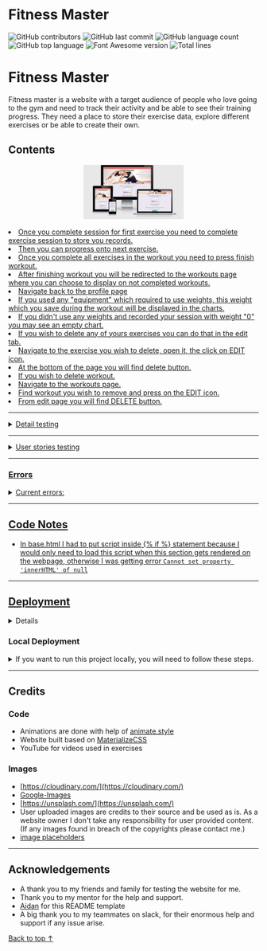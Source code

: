 # Fitness Master

![GitHub contributors](https://img.shields.io/github/contributors/alexandergrib/fitness_master)
![GitHub last commit](https://img.shields.io/github/last-commit/alexandergrib/fitness_master)
![GitHub language count](https://img.shields.io/github/languages/count/alexandergrib/fitness_master)
![GitHub top language](https://img.shields.io/github/languages/top/alexandergrib/fitness_master)
![Font Awesome version](https://img.shields.io/badge/Font%20Awesome-v5.15.1-blue)
![Total lines](https://img.shields.io/tokei/lines/github/alexandergrib/fitness_master)

# Fitness Master

Fitness master is a website with a target audience of people who love going to the gym and need to track their activity and be able to see their training progress. They need a place to store their exercise data, explore different exercises or be able to create their own.


## Contents
<p align="center">
  <img width="40%" src= "readme_screenshots/screen_shot.png">
</p>
 
<p align="center"><a href= 'http://140.238.64.139:8014/ target = "_blank">Fitness Master</a></p>
 
## Table of Contents
 
- [About](#About)
- [User Experience (UX)](#User-Experience-(ux))
  - [User Stories](#User-Stories)
  - [UI](#ui)
  - [Design](#Design)
  - [Database Schema](#database-schema)
  - [Database Model](#database-model)
  - [Wireframes](#Wireframes)
- [Features](#Features)
    - [Future features](#Future-updates)
- [Technologies used](#Technologies-used)
- [Testing](#Testing)
    - [Manual testing](#Testing)
- [Errors](#Errors)
- [Code Notes](#Code-Notes)
- [Deployment](#Deployment)
- [Credits](#Deployment)
    - [Code](#Code)
     - [Images](#Images)
- [Acknowledgements](#Acknowledgements)

---
## About

The purpose of this project was to build a website where users can tailor their exercise routines to suit their needs and keep record of their achievements.

---

## User Experience (UX)

### User Stories

#### As a first time user I want to:

  * Have a selection of exercises to choose from when I want to change my exercises or find new ones
  * Be able to read about each individual exercise in detail specifically how to do it and which area of the body it targets
  * Be able to add my own exercises or modify existing ones to suit my training needs
  * Be able to track my workout session by monitoring number of reps, sets and weight
  * Be able to save my progress before the next training session

#### As a returning user I want to:

  * Be able to log into my account
  * Be able to review my saved sessions and see my progress
  * Be able to see my workout history(by Names) in my profile
  * Be able to see my workout history in detail (through expandable details)
  * Be able to have graphs of the progress on weight for each exercise
  * Be able to view statistics for the last 5 sessions for each exercise within workout
  * Be able to hide SYSTEM exercises and use only exercises added by me 

#### As an owner of the website I want to:
  * Ensure my first-time users are able to find an easy way to "Register" and set up their first exercise workouts
  * Provide my returning users the ability to log in and view access their saved workouts and saved training progress
  * Users should be able to edit their existing workouts by adding new exercises to them
  * Users need to be able to find new exercises to try using the database with the information on how to do the exercise and which body party it targets
  * Users should also be able to add their own exercise and add it to their saved workout
  * Users should be able to create one or multiple workouts to keep their training diverse
  * My Account page should give showed the users they past sessions and visualize their progress in weight through a graph
  * Users to have the ability to view statistics for the last 5 sessions for each exercise within workout
  * Users to have the ability to hide SYSTEM exercises and use only Users-added exercises




### UI

  * A responsive and top attached Navbar
  * A form to add individual exercise
  * A form to add individual workout
  * A search function for users to find exercises based on a keyword input 
  * A form to modify an exercise
  * A form to modify a workout
  * Graphs to display user progress populated using saved previously completed exercise
  * A registration/login form for the first time and returning users
  * A loading page was implemented to stop poor impressions from data loading slowly
  * A footer to provide some information and social links

### Design

  * The design of the website  is minimalistic but eye catching using sport themed [background.](static/img/tile_background_tile.png)
  * Main page has a nice image background as well as displaying an example of the fitness activity snapshot from user profile to catch attention of the new visitors.
  * At the bottom of the page Register button displayed for the new users or "Profile" button for the logged-in users.
  * Links and buttons have a hover effect.
  * Exercise/workout containers have a shadow to stand out from the page.


### Wireframes
WWireframes are my initial design, so you may notice that the final website design does not contain everything that was planned at the start of the project. Some missing features are possible future improvements for the project. They may be implemented at a later stage.
  * [wireframes.pdf](readme_screenshots/wireframes.pdf)

### Database Schema

I started planning the database after I have done my wireframes to justify which fields I would require and what collections I would have to use. After the initial discussion with my mentor, I have settled with the current database schema.
 * [Database schema](readme_screenshots/database_structure.pdf)

### Database Model

  * [Database model](readme_screenshots/database_diagram.png)


#### CRUD

HTTP Verb | URL PATH | PURPOSE
| --- | --- | --- |
GET | /workout | List All workouts
POST | /workout/create | Create workout
POST | /workout/edit/<:id> | Update workout
DELETE | /workout/delete/<:id> | Delete workout
GET | /workout/start/<:id> | Start Workout
POST | /workout/start/update/:data | Update exercise data inside workout 
GET | /exercise | List All exercises
POST | /exercise/create | Create exercise
GET | /exercise/<:id> | Show individual exercise
POST | /exercise/edit/<:id> | Update exercise
DELETE | /exercise/delete/<:id> | Delete exercise
POST | /register | Register new user
GET | /login | Login user
GET |  /profile/ | User profile
GET | /logout | Logout user


---

## Features

* Ability to Signup/login.
  * ```For user to be able track their exercises```
* Ability to add an exercise.
  * ```User should be able to create their  own custom exercises```
* Ability to edit exercise.
  * ```User should be able to edit their own custom exercises or copy and modify system exercises```
* Ability to delete exercise.
  * ```User should be able to delete their own custom exercises```
* Ability to show/hide system exercises
  * ```User should be able to hide system exercises if user wish to see only the one created by them self```
* When modifying system exercise, that exercise gets cloned and derived from original.
  * ```This feature ensures user are unable to change data on the system exercise, instead it gets copyied to the user account```
* User unable to delete system exercises
  * ```Safety feature to prevent user accidentaly remove system exercise```
* Ability to edd a workout.
  * ```User should be able to create their own custom workouts```
* Ability to edit workout.
  * ```User should be able to modify their own custom workouts```
* Ability to delete workout.
  * ```User should be able to delete their own custom workouts```
* A loading page.
  * ```In case of slow internet connection user will see loading bar showing  that data id still loading```
* Ability to save current workout session statistics for individual exercise within that workout.
  * ```To track users exercises reps/weight user can save their session withing each workout for individual exercise```
* Ability to view statistics for the last 5 sessions for each exercise within workout.
  * ```Each exercise within workout display history of user previous session limited to the last 5 records to keep within minimalistic design```
* A fully functioning search for exercises based on either exercise name or description text(word/phrase).
  * ```Users are able to find exercise of their interest by performing search which looks for any word within header or desription of exercise```
* Ability to view historical weight progress for each exercise.
  * ```Users are prsented with chart to help them track their workouts weight```
* The project contains a few security features, such as:
  * validating login.
    * ```Username is checked for dublicates and ensures that no same accounts are created. User will be notified if username is exists in the database.```
  * hashing passwords.
    * ```To provide extra security measures all password are encrypted before they are stored in the database```
  * environment variables are hidden.
    * ```All vital informaiton for the server to function is hidden```
  * debug is turned off in the production version.
    * ```To ensure no server errors are visible to the user. Debug is turned off and user will get 4xx or 5xx page.```


###  Future updates

1. Rework login logic to use id as identifier instead of username. This would help in case user decide to change username but keep all the records.
2. Create change/update password for user.
3. Display calendar in the profile to show on which  day workout was completed.


---
 
## Technologies used

Below I have listed the programming languages, technologies, frameworks and resources used for this project.
 
* **HTML5**
* **CSS3**
* **Vanilla JS**
* **J Query**
* **Markdown**
* **Git** for version control.
* **Github** to hold my project.
* **Heroku** to deploy my project to the web.
* **Flask**
* **MongoDB**
* **Google Chrome/FireFox/Edge/Safari** 
* **Developer tools for chrome/FireFox/Edge**
* **[Amiresponsive](http://ami.responsivedesign.is/)**
* **[Balsamiq](https://balsamiq.com/)** to create wireframes.
* **[W3Schools](https://www.w3schools.com/)** for help with some issues I ran into
* **[StackOverFlow](https://stackoverflow.com/)** for help with some issues I ran into
* **Mentor** my code institute mentor for advice
* **[Slack](https://slack.com/)** specifically the code institute room in slack.
* **[Grammarly](https://www.grammarly.com/)** to correct grammar and spelling mistakes.
* **[Charts CSS](https://chartscss.org/)** to display charts for each workout completed
* **[animate.style](https://animate.style/)** to display animations

---

## Testing

* [HTML validator](https://validator.w3.org/#validate_by_input)
  * [No issues](readme_screenshots/html_validator.png)
* [CSS validator](https://jigsaw.w3.org/css-validator/#validate_by_input)
  * [CSS validator showing lots of ```is an unknown vendor extension``` in vendors css files.](readme_screenshots/css_validator.png)
  * In my own styles.css I only get info ```Due to their dynamic nature, CSS variables are currently not statically checked```
  
* [JsHint](https://jshint.com)
  * [Warning](readme_screenshots/js_validator.png) ```eval can be harmful.``` (all_exercises.js, workouts.js) I have to use eval here to get True boolean value for the checkbox. 

* Testing [checklist](https://geteasyqa.com/qa/test-website/)
* [pep8](http://pep8online.com/)
  * [No issues](readme_screenshots/pep8.png)
 
I personally tested the website on some of my own personal systems of which include:
1. Windows10 Google Chrome, Mozilla, Edge browsers
2. [https://www.webpagetest.org/](https://www.webpagetest.org/) To test for errors and performance 
   1. [Results](https://www.webpagetest.org/result/211009_AiDc5N_a4c6e1f8dd76b710619eb03b3da95216/)
      * Score ```F``` for Security score has to be setup on the server side of heroku
      * Score ```D``` for Compress Transfer has to be setup on the server side of heroku
      * All other score looks good


### Manual testing

I opened the live site in the browser and clicked links as appropriate and input data where necessary.  I also tried to check inputs by entering incorrect information or missing any altogether to ensure logic flows correctly.
I also tried to access pages where user login required by entering corresponding url into navigation bar, to ensure users get redirected either back to the home page or 404 page.

General navigation testing
1. Upon landing onto main page, navigate to register page and create new account.
2. Once account created page will redirect you onto main page. From here navigate to individual exercises page.
3. Page will show system exercises from here you can create your own, or you can copy and modify system exercises.
4. You can open each individual exercise to read more about it.
5. Navigate to workouts page to create you personalized routine.
6. Create new workout, enter your workout name, and select exercises you wish to use in this workout then press create workout button.
7. After creating workout press on newly created workout tab this will take you to the start workout page
8. While you progressing with each exercise in the workout you need to add each set to session using '+' button.
9. Once you complete session for first exercise you need to complete exercise session to store you records.
10. Then you can progress onto next exercise.
11. Once you complete all exercises in the workout you need to press finish workout.
12. After finishing workout you will be redirected to the workouts page where you can choose to display on not completed workouts.
13. Navigate back to the profile page
14. If you used any "equipment" which required to use weights, this weight which you save during the workout will be displayed in the charts.
15. If you didn't use any weights and recorded your session with weight "0" you may see an empty chart.
16. If you wish to delete any of yours exercises you can do that in the edit tab.
17. Navigate to the exercise you wish to delete, open it, the click on EDIT icon.
18. At the bottom of the page you will find delete button.
19. If you wish to delete workout.
20. Navigate to the workouts page.
21. Find workout you wish to remove and press on the EDIT icon.
22. From edit page you will find DELETE button.

---
<details>
<summary>
Detail testing
</summary>

N | Section | Test | Result
|:---:|---|---|:---:|
1 | User account | Create an account, works as it should, passwords are hashed for security. |  &#9745;
2 | User account | Logging in to the created account. | &#9745;
3 | User account | Logout functionality. | &#9745;
4 | Exercises | Adding new exercise, works as it should. Adding new exercise possible to only logged-in user  |  &#9745;
5 | Exercises | * System and user exercises are displayed.<br> * Turning off "Show system exercises" hides all non user records. <br>    *  State of the switch preserved if the page get reloaded  |  &#9745;
6 | Exercises |  Search for full exercise name or a full word within the description working as it should. <br>   *(Partial text is not functioning at the moment example: full word "food", searching for "foo" would not show any result) |  &#9745;
7 | Exercises | Clicking on exercise card will take to exercise detailed info |  &#9745;
8 | Exercises/edit |  Clicking "EDIT" link within detailed exercise info page will take user to the form page where user can update any field |  &#9745;
9 | Exercises/edit | Update any fields within EDIT exercise page press "UPDATE EXERCISE" button: <br> - results gets updated <br> - Flash message displayed  |  &#9745;
10 | Exercises/delete | Delete exercise from database |  &#9745;
11 | Workouts | Create new workout functionality |  &#9745;
12 | Workouts/create | Pick exercises are displaying user and system exercises |  &#9745;
13 | Workouts | Click on newly created workout card, takes you to "Start workout" page  |  &#9745;
14 | Workouts/start | All selected workouts are displayed |  &#9745;
15 | Workouts/start |  On any exercise card dial "reps" and "weight" then press to "add to session" button <br> 1. "current session" will display newly added line <br> 2. Repeat previous step to add few more <br> 3. Press "complete exercise" to save progress <br> 4. Newly saved progress would be displayed on the "Last 5 set" section |  &#9745;
16 | Workouts/start | Press "save workout" button this will save current workout. Then de-select "show completed" switch. Should hide all workouts that marked as completed. | &#9745;
17 | Workouts/delete | Delete selected workout |  &#9745;
18 | Profile | Displaying username  |  &#9745;
19 | Profile | Displaying latest workout weights progress  |  &#9745;

 
No automated testing was conducted.
</details>

---

<details>
<summary>
User stories testing
</summary>

N | Section | Test | Result
|:---:|---|:---:|:---:|
1 | Create personalized workout routines | <img width="20%" src= "readme_screenshots/user_test_1.png"> |   &#9745;
2 | Have selection exercises to choose from | <img width="20%" src= "readme_screenshots/user_test_2.png"> |   &#9745;
3 | Be able to read about each individual exercise in details, how to do it, and which area of the body it targets | <img width="20%" src= "readme_screenshots/user_test_3.png"> |   &#9745;
4 | Be able to add my own exercises or modify existing ones to suit my needs | <img width="20%" src= "readme_screenshots/user_test_4.png"> |   &#9745;
5 | Be able to track my workout by monitoring amounts of reps, sets and weight | <img width="20%" src= "readme_screenshots/user_test_5.png"> |   &#9745;
6 | Be able to save my progress   | <img width="20%" src= "readme_screenshots/user_test_6.png"> |   &#9745;
7 | Be able to review my progress  | <img width="20%" src= "readme_screenshots/user_test_7.png"> |   &#9745;
8 | Be able to see my workout history(Names) in my profile  | <img width="20%" src= "readme_screenshots/user_test_8.png"> |   &#9745;
9 | Be able to see my workout history in details (Expandable details)  | <img width="20%" src= "readme_screenshots/user_test_9.png"> |   &#9745;
10 | Be able to see graphs of progress on weight on each exercise   | <img width="20%" src= "readme_screenshots/user_test_10.png"> |   &#9745;

</details>

---

### Errors
<details>
<summary>
Current errors:
</summary>

1. When deleting exercise, its name still shown in the workout card, until this card get modified by user and new exercises are reselected.
    * Left as it is at the moment.
    * Possible fix, query db when deleting exercises, and remove record from workout list containing that exercise.
    * Better solution to use relational DB in the future.
    
2. I was trying to create mongoDB query filter where I have system created exercises and user able to modify system exercise by cloning it. As a result I have system and user modified with the similar/same name, and both are displayed to user. I was unable to create filter which will hide system exercises once they are cloned by user. After spending hours in search for solution I decided to go in different approach.

   * Now user still able to clone system exercises, and they are both displayed to user(even if they have same name), but *```I gave user an option to hide all system exercises on the HTML page via selector switch.```*

3. Found inconsistency in records inside Exercise collection where field "origin" has not been populated, or created. Cannot reproduce this issue on my environment, as a precaution I created validation.
   * in Edit exercise function I added ```"origin": single_exercise["origin"] if single_exercise['origin'] else session["user"]``` If "origin" field is empty for some reason this would fill it with username from session
   * **Fixed** Added missing 2 field from update workout data function while updating exercise records.

4. Peer review found bug where when creating new exercise user was unable to click on the "about" field
   * **Fixed**  ```<label for="about">About</label>``` was assigned to the wrong field.

5. On the workouts page I wanted to display message if no workouts exists in database. Due to the data returned to the template (All workouts for the user + non user workouts) I unable to validate it if no records exists for current user.
   1. Can be done with JS display/hide message
   2. In the future updates it is possible to filter data using mongo aggregate functionality before sending over to the template. I need to study more MongoDB functionality to effectively implement it.
</details>

---

## Code Notes
* In base.html I had to put script inside {% if %} statement because I would only need to load this script when this section gets rendered on the webpage, otherwise I was getting error ```Cannot set property 'innerHTML' of null```

---

## Deployment

<details>
<summary>
Deployment
</summary>

To deploy this project I used [Heroku](https://dashboard.heroku.com/)

**The final version of the application was deployed using Heroku:**   
**[here](https://fitness-master.herokuapp.com/)**

The deployed version is the same version as in the repository.

The following steps were used for deployment on Heroku:

1. In Gitpod CLI, in the root directory of the project, run 

   `pip3 freeze --local > requirements txt`

   to create a `requirements.txt` file containing project dependencies.

2. In the Gitpod project workspace root directory, create a new file called Procfile, with capital 'P'.  
   Open the Procfile. Inside the file, enter:  

   `web: python3 app.py`

    Save the file.

3. **Make sure you do a Git commit after creating the requirements.txt and the Procfile.**

4. On [Heroku](https://www.heroku.com/), sign in using your username and password.

5. On Heroku Dashboard, press the "New" button, then select "Create new app".

6. Enter the name of your app and select your region.   
   Press "Create app".

7. On Heroku App Dashboard, select the Settings tab.

    Under "App information", copy the Heroku git URL.

8. In Gitpod workspace CLI, in the project's root directory, enter  

    `heroku login`   

    Follow the instructions to login.

    Enter 

    `git remote add heroku <Heroku Git URL>`

    where `<Heroku Git URL>` is the Heroku git URL copied from the Heroku App Dashboard in Settings (step 7 above).

    Finally, enter

    `git push heroku master`

    to push the contents of your local Git repository to the newly created Heroku remote repository.

9. Still in the Gitpod workspace CLI, enter 

     `heroku ps:scale web=1`
        
     to start the Heroku web process.

10. Log into your [MongoDB Atlas](https://account.mongodb.com/account/login) account.   

    In the dashboard, select your database Cluster, then click the Connect button.

    In the pop-up, select the option "Connect your application". 

    Under the tab "Connection string only", copy the connection string.

11. Login into [Cloudinary](https://cloudinary.com/) account.
    
    In the dashboard copy your cloud name, API key and API Secret

12. On Heroku App Dashboard, in the Settings tab, click the button "Reveal Config vars".

    Using the Add button, add the following keys and their corresponding values:

    key: `IP`  
    value: `0.0.0.0`

    key: `PORT`   
    value: `5000`   
    
    key: `MONGO_URI`   
    value:   
    - paste the string copied from MongoDB,
    - inside the pasted string, replace `<password>` with your database access password (**NOT** your MongoDB login password),
      ensure you remove the `<>`.
    - replace `test` with the name (case-sensitive!) of the database used for your project.

    key: `SECRET_KEY`   
    value: value of SECRET_KEY as entered into the project's env.py file, **without quotes** . 

13. Whilst in the "Config vars" section add the rest of the required [Cloudinary](https://cloudinary.com/) requirements.
    
    key:cloud_name
    value: <your cloud name>

    key: api_key
    value:  "<api value>"

    key: api_secret
    value:  "<secret value>"

14. In the top right corner of the Heroku App Dashboard, click on the More button.

    From the dropdown menu, select "Restart all dynos". Confirm Restart when prompted. 

15. Click on Open app. The App is now deployed.
</details>

### Local Deployment
<details>
<summary>
If you want to run this project locally, you will need to follow these steps.
</summary>

1. Clone or download this repository.

2. Upload the repository into your IDE of choice.  

I used Gitpod for development, so the following steps will be specific to Gitpod. You will need to adjust them depending on your IDE.

3. In your workspace CLI, run

   `pip3 install -r requirements.txt`

   to install the project-required dependencies.

4. In the root directory of your project, create an env.py file. 

   Don't forget to add the env.py file to your .gitignore file.

5. In MongoDB Atlas, create a new database for the project.

    The database needs to have the following attributes:

    - collection "categories"
    - collection "exercises"
    - collection "routines"
    - collection "user_profile"
    - collection "users"
   
    In collection "categories":
    - document property: "category_name" -> String
    - document property: "img" -> String

    In collection "exercises":
    - document property: "about" -> String
    - document property: "created_by" -> String
    - document property: "exercise_comments" -> String
    - document property: "exercise_name" -> String
    - document property: "exercise_reps" -> String
    - document property: "img_url" -> String
    - document property: "is_system" -> Boolean
    - document property: "modified_date" -> String
    - document property: "steps" -> Array
    - document property: "weight" -> String
    - document property: "yt_url" -> String
    - document property: "exercise_sets" -> String
    - document property: "exercise_category" -> List
    - document property: "origin" -> String
    - document property: "exercise_history" -> List

    In collection "routines":
    - document property: "completed" -> Boolean
    - document property: "created_date" -> String
    - document property: "exercise_choices" -> Array 
    - document property: "modified_date" -> String
    - document property: "saved" -> Boolean
    - document property: "weight" -> String
    - document property: "workout_name" -> String
    - document property: "workout_reps" -> String
    - document property: "created_by" -> String
    - document property: "workout_sets" -> String

    In collection "user_profile":
    - document property: "comment" -> String
    - document property: "date" -> String
    - document property: "exercise_id" -> String
    - document property: "exercise_name" -> String
    - document property: "reps" -> String
    - document property: "username" -> String
    - document property: "weight" -> String
    - document property: "workout_name" -> String
    - document property: "workout_id" -> String

6. Once you have created the database, go back to the Cluster View and click "Connect".
    In the resulting pop-up, click on "Connect your application".
    Under the tab "Connection String Only", copy the connection string.

7. Back in your IDE, open the env.py file.

   At the top of the file, add 

   `import os`

   Then, add 

   `os.environ["MONGO_URI"] = "<mongo_uri>"`
    
    where `<mongo_uri>` is the pasted MongoDB connection string copied in step 6 above.

   In the pasted `<mongo_uri>` string:
   - replace < password > with your database access password (**NOT** your MongoDB login password), and
   - replace "test" with the name (case-sensitive!) of your project database. 

   Finally, add

   `os.environ["SECRET_KEY"] = "<your_secret_key>"`

    where `<your_secret_key>` is a combination of letters, numbers and characters of your choice. This is used to enable the Flask flash messaging feature.

    

8. Login into [Cloudinary](https://cloudinary.com/) account.
    
    In the dashboard copy your cloud name, API key and API Secret
    
    Add them to your env.py
   1. `os.environ["cloud_name"] = "<your_cloud_name>"`
   2. `os.environ["api_key"] = "<your_api_key>"`
   3. `os.environ["api_secret"] = "<your_api_secret>"`
   
    Save the file.

9. Run the app.py file and open it in your browser.   
    The application is now running locally.
</details>


---

## Credits
### Code

   * Animations are done with help of [animate.style](https://animate.style/)
   * Website built based on [MaterializeCSS](https://materializecss.com/)    
   * YouTube for videos used in exercises

### Images
* [https://cloudinary.com/](https://cloudinary.com/)
* [Google-Images](https://www.google.com/imghp?hl=en)
* [https://unsplash.com/](https://unsplash.com/)
* User uploaded images are credits to their source and be used as is. As a website owner I don't take any responsibility for user provided content. (If any images found in breach of the copyrights please contact me.)
* [image placeholders](https://placehold.it/250x250)

---


## Acknowledgements
 
* A thank you to my friends and family for testing the website for me.
* Thank you to my mentor for the help and support.
* [Aidan](https://github.com/aidant842/MilestoneProject3) for this README template
* A big thank you to my teammates on slack, for their enormous help and support if any issue arise.

[Back to top ↑](#fitness-master)



